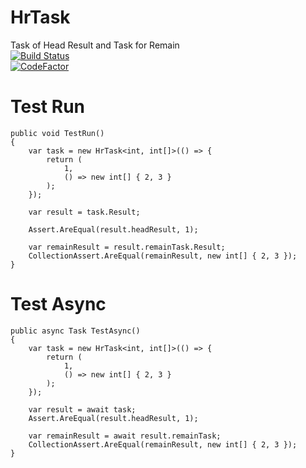 # HrTask
Task of Head Result and Task for Remain <br/>
[![Build Status](https://github.com/DirectSQL/HrTask/workflows/.NET%20Core/badge.svg?branch=master)](https://github.com/7k8m/HrTask/actions)<br/>
[![CodeFactor](https://www.codefactor.io/repository/github/DirectSQL/HrTask/badge/master)](https://www.codefactor.io/repository/github/DirectSQL/HrTask/overview/master)<br/>

# Test Run
`````
public void TestRun()
{
    var task = new HrTask<int, int[]>(() => {
        return (
            1,
            () => new int[] { 2, 3 }
        );
    });

    var result = task.Result;

    Assert.AreEqual(result.headResult, 1);

    var remainResult = result.remainTask.Result;
    CollectionAssert.AreEqual(remainResult, new int[] { 2, 3 });
}
`````

# Test Async
`````
public async Task TestAsync()
{
    var task = new HrTask<int, int[]>(() => {
        return (
            1,
            () => new int[] { 2, 3 }
        );
    });

    var result = await task;
    Assert.AreEqual(result.headResult, 1);

    var remainResult = await result.remainTask;
    CollectionAssert.AreEqual(remainResult, new int[] { 2, 3 });
}
`````
